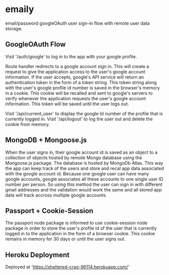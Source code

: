 # emaily
email/password googleOAuth user sign-in flow with remote user data storage.

## GoogleOAuth Flow

Visit '/auth/google' to log in to the app with your google profile.

Route handler redirects to a google account sign in. This will create a request to give the application access to the user's google account information. If the user accepts, google's API service will return an authentication token in the form of a token string. This token string along with the user's google profile id number is saved in the browser's memory in a cookie.
This cookie will be recalled and sent to google's servers to verify whenever the application requests the user's google account information. This token will be saved until the user logs out. 

Visit '/api/current_user' to display the google Id number of the profile that is currently logged in.
Visit '/api/logout' to log the user out and delete the cookie from memory.

## MongoDB + Mongoose.js

When the user signs in, their google account id is saved as an object to a collection of objects hosted by remote Mongo database using the Mongoose.js package. The database is hosted by MongoDb Atlas. This way the app can keep track of the users and store and recal app data associated with the google account id. Because one google user can have many google accounts, google associates all these accounts to one single user ID number per person. So using this method the user can sign in with different gmail addresses and the validation would work the same and all stored app data will track accross multiple google accounts.

## Passport + Cookie-Session

The passport node package is informed to use cookie-session node package in order to store the user's profile id of the user that is currently logged in to the application in the form of a browser cookie. This cookie remains in memory for 30 days or until the user signs out.

## Heroku Deployment

Deployed at 'https://sheltered-crag-96114.herokuapp.com/'